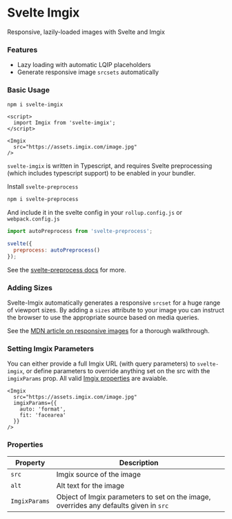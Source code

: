 # Svelte Imgix

Responsive, lazily-loaded images with Svelte and Imgix

### Features

- Lazy loading with automatic LQIP placeholders
- Generate responsive image `srcsets` automatically

### Basic Usage

```sh
npm i svelte-imgix
```

```svelte
<script>
  import Imgix from 'svelte-imgix';
</script>

<Imgix
  src="https://assets.imgix.com/image.jpg"
/>
```

`svelte-imgix` is written in Typescript, and requires Svelte preprocessing (which includes typescript support) to be enabled in your bundler.

Install `svelte-preprocess`

```sh
npm i svelte-preprocess
```

And include it in the svelte config in your `rollup.config.js` or `webpack.config.js`

```js
import autoPreprocess from 'svelte-preprocess';

svelte({
  preprocess: autoPreprocess()
});
```

See the [svelte-preprocess docs](https://github.com/sveltejs/svelte-preprocess) for more.

### Adding Sizes

Svelte-Imgix automatically generates a responsive `srcset` for a huge range of viewport sizes. By adding a `sizes` attribute to your image you can instruct the browser to use the appropriate source based on media queries.

See the [MDN article on responsive images](https://developer.mozilla.org/en-US/docs/Learn/HTML/Multimedia_and_embedding/Responsive_images) for a thorough walkthrough.

### Setting Imgix Parameters

You can either provide a full Imgix URL (with query parameters) to `svelte-imgix`, or define parameters to override anything set on the src with the `imgixParams` prop. All valid [Imgix properties](https://docs.imgix.com/apis/rendering) are avaiable.

```svelte
<Imgix
  src="https://assets.imgix.com/image.jpg"
  imgixParams={{
    auto: 'format',
    fit: 'facearea'
  }}
/>
```

### Properties

| Property      | Description                                                                           |
| ------------- | ------------------------------------------------------------------------------------- |
| `src`         | Imgix source of the image                                                             |
| `alt`         | Alt text for the image                                                                |
| `ImgixParams` | Object of Imgix parameters to set on the image, overrides any defaults given in `src` |
